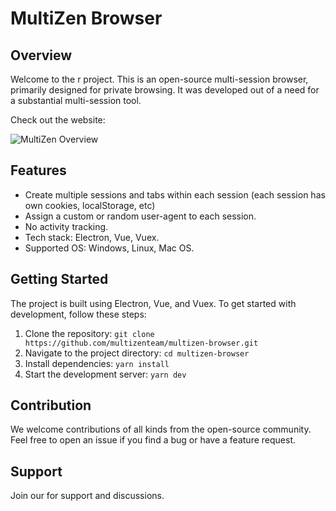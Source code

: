 # MultiZen Browser

## Overview

Welcome to the r project. This is an open-source multi-session browser, primarily designed for private browsing. It was developed out of a need for a substantial multi-session tool.

Check out the website: 

![MultiZen Overview](resources/preview/0.1.1.gif)

## Features

- Create multiple sessions and tabs within each session (each session has own cookies, localStorage, etc)
- Assign a custom or random user-agent to each session.
- No activity tracking.
- Tech stack: Electron, Vue, Vuex.
- Supported OS: Windows, Linux, Mac OS.

## Getting Started

The project is built using Electron, Vue, and Vuex. To get started with development, follow these steps:

1. Clone the repository: `git clone https://github.com/multizenteam/multizen-browser.git`
2. Navigate to the project directory: `cd multizen-browser`
3. Install dependencies: `yarn install`
4. Start the development server: `yarn dev`

## Contribution

We welcome contributions of all kinds from the open-source community. Feel free to open an issue if you find a bug or have a feature request.

## Support

Join our  for support and discussions.
